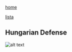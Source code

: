 [home](/zaliczeniowe1awww/)

[lista](/zaliczeniowe1awww/lista/)

## Hungarian Defense

![alt text](https://www.thechesswebsite.com/wp-content/uploads/2024/02/Captura-de-ecra-2024-02-01-as-17.43.34.webp "Hungarian Defense")
